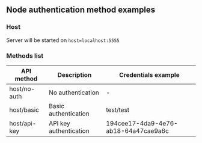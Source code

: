 ## Node authentication method examples

### Host
Server will be started on `host=localhost:5555`
### Methods list
| API method | Description | Credentials example|
|---|---|---|
| host/no-auth | No authentication | - |
| host/basic | Basic authentication | test/test |
| host/api-key | API key authentication | 194cee17-4da9-4e76-ab18-64a47cae9a6c |